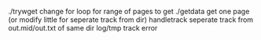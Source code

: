 ./trywget     change for loop for range of pages to get
./getdata     get one page (or modify little for seperate track from dir)
handletrack     seperate track from out.mid/out.txt of same dir
log/tmp track error

